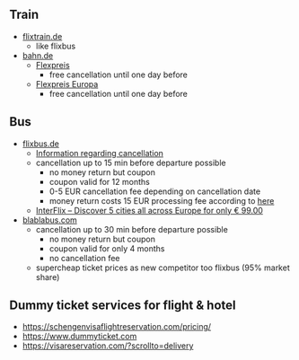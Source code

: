 ## Train
- [flixtrain.de](www.flixtrain.de)
  - like flixbus
- [bahn.de](www.bahn.de)
  - [Flexpreis](https://www.bahn.de/p/view/angebot/flexpreis.shtml)
    - free cancellation until one day before
  - [Flexpreis Europa](https://www.bahn.de/p/view/angebot/flexpreis-international) 
    - free cancellation until one day before

## Bus
- [flixbus.de](www.flixbus.de)
  - [Information regarding cancellation](https://www.flixbus.de/service/stornieren-und-umbuchen)
  - cancellation up to 15 min before departure possible
    - no money return but coupon
    - coupon valid for 12 months
    - 0-5 EUR cancellation fee depending on cancellation date
    - money return costs 15 EUR processing fee according to [here](https://www.giga.de/ratgeber/specials/flixbus-stornieren-ganz-einfach-problemlos-das-ticket-stornieren/)
  - [InterFlix – Discover 5 cities all across Europe for only € 99.00](https://interflix.flixbus.com)
- [blablabus.com](https://de.blablabus.com)
  - cancellation up to 30 min before departure possible
    - no money return but coupon
    - coupon valid for only 4 months
    - no cancellation fee
  - supercheap ticket prices as new competitor too flixbus (95% market share)

## Dummy ticket services for flight & hotel
- https://schengenvisaflightreservation.com/pricing/
- https://www.dummyticket.com
- https://visareservation.com/?scrollto=delivery
